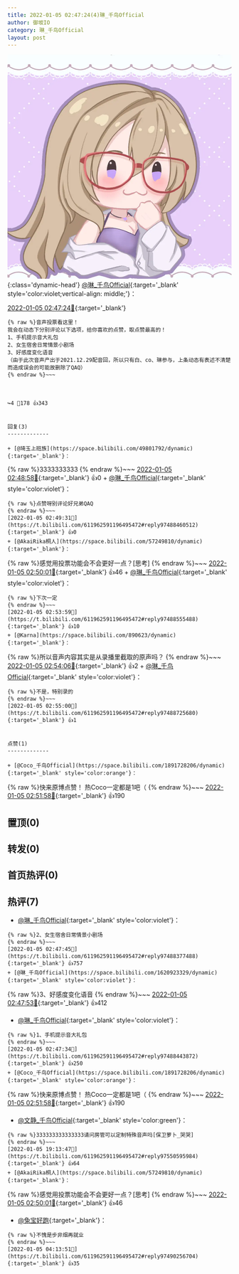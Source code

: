 ```yaml
---
title: 2022-01-05 02:47:24(4)琳_千鸟Official
author: 御坂IO
category: 琳_千鸟Official
layout: post
---
```


![img](/images/c0a88f85ebd0d056f37b114e0748e69556c8b488.jpg){:class='dynamic-head'}
[@琳_千鸟Official](https://space.bilibili.com/1620923329/dynamic){:target='_blank' style='color:violet;vertical-align: middle;'}：

[2022-01-05 02:47:24🔗](https://t.bilibili.com/611962591196495472){:target='_blank'}

~~~
{% raw %}音声投票看这里！
我会在动态下分别评论以下选项，给你喜欢的点赞，取点赞最高的！
1、手机提示音大礼包
2、女生宿舍日常情景小剧场
3、好感度变化语音
（由于此次音声产出于2021.12.29配音回，所以只有白、co、琳参与，上条动态有表述不清楚而造成误会的可能故删除了QAQ）
{% endraw %}~~~



↪️4 💬178 👍343


回复(3)
-------------

+ [@琦玉上班族](https://space.bilibili.com/49801792/dynamic){:target='_blank'}：
~~~
{% raw %}3333333333
{% endraw %}~~~
[2022-01-05 02:48:58🔗](https://t.bilibili.com/611962591196495472#reply97488389456){:target='_blank'} 👍0
    + [@琳_千鸟Official](https://space.bilibili.com/1620923329/dynamic){:target='_blank' style='color:violet'}：
~~~
{% raw %}点赞呀别评论好兄弟QAQ
{% endraw %}~~~
[2022-01-05 02:49:31🔗](https://t.bilibili.com/611962591196495472#reply97488460512){:target='_blank'} 👍0
+ [@AkaiRika桐人](https://space.bilibili.com/57249810/dynamic){:target='_blank'}：
~~~
{% raw %}感觉用投票功能会不会更好一点？[思考]
{% endraw %}~~~
[2022-01-05 02:50:01🔗](https://t.bilibili.com/611962591196495472#reply97488399120){:target='_blank'} 👍46
    + [@琳_千鸟Official](https://space.bilibili.com/1620923329/dynamic){:target='_blank' style='color:violet'}：
~~~
{% raw %}下次一定
{% endraw %}~~~
[2022-01-05 02:53:59🔗](https://t.bilibili.com/611962591196495472#reply97488555488){:target='_blank'} 👍10
+ [@Karna](https://space.bilibili.com/890623/dynamic){:target='_blank'}：
~~~
{% raw %}所以音声内容其实是从录播里截取的原声吗？
{% endraw %}~~~
[2022-01-05 02:54:06🔗](https://t.bilibili.com/611962591196495472#reply97488556832){:target='_blank'} 👍2
    + [@琳_千鸟Official](https://space.bilibili.com/1620923329/dynamic){:target='_blank' style='color:violet'}：
~~~
{% raw %}不是，特别录的
{% endraw %}~~~
[2022-01-05 02:55:00🔗](https://t.bilibili.com/611962591196495472#reply97488725680){:target='_blank'} 👍1


点赞(1)
-------------

+ [@Coco_千鸟Official](https://space.bilibili.com/1891728206/dynamic){:target='_blank' style='color:orange'}：
~~~
{% raw %}快来原博点赞！
热Coco一定都是1吧（
{% endraw %}~~~
[2022-01-05 02:51:58🔗](https://t.bilibili.com/611962591196495472#reply97488578352){:target='_blank'} 👍190


置顶(0)
-------------



转发(0)
-------------



首页热评(0)
-------------



热评(7)
-------------

+ [@琳_千鸟Official](https://space.bilibili.com/1620923329/dynamic){:target='_blank' style='color:violet'}：
~~~
{% raw %}2、女生宿舍日常情景小剧场
{% endraw %}~~~
[2022-01-05 02:47:45🔗](https://t.bilibili.com/611962591196495472#reply97488377488){:target='_blank'} 👍757
+ [@琳_千鸟Official](https://space.bilibili.com/1620923329/dynamic){:target='_blank' style='color:violet'}：
~~~
{% raw %}3、好感度变化语音
{% endraw %}~~~
[2022-01-05 02:47:53🔗](https://t.bilibili.com/611962591196495472#reply97488378896){:target='_blank'} 👍412
+ [@琳_千鸟Official](https://space.bilibili.com/1620923329/dynamic){:target='_blank' style='color:violet'}：
~~~
{% raw %}1、手机提示音大礼包
{% endraw %}~~~
[2022-01-05 02:47:34🔗](https://t.bilibili.com/611962591196495472#reply97488443872){:target='_blank'} 👍250
+ [@Coco_千鸟Official](https://space.bilibili.com/1891728206/dynamic){:target='_blank' style='color:orange'}：
~~~
{% raw %}快来原博点赞！
热Coco一定都是1吧（
{% endraw %}~~~
[2022-01-05 02:51:58🔗](https://t.bilibili.com/611962591196495472#reply97488578352){:target='_blank'} 👍190
+ [@文静_千鸟Official](https://space.bilibili.com/667526012/dynamic){:target='_blank' style='color:green'}：
~~~
{% raw %}333333333333333请问房管可以定制特殊音声吗[保卫萝卜_哭哭]
{% endraw %}~~~
[2022-01-05 19:13:47🔗](https://t.bilibili.com/611962591196495472#reply97550595984){:target='_blank'} 👍64
+ [@AkaiRika桐人](https://space.bilibili.com/57249810/dynamic){:target='_blank'}：
~~~
{% raw %}感觉用投票功能会不会更好一点？[思考]
{% endraw %}~~~
[2022-01-05 02:50:01🔗](https://t.bilibili.com/611962591196495472#reply97488399120){:target='_blank'} 👍46
+ [@兔宝好跑](https://space.bilibili.com/23467350/dynamic){:target='_blank'}：
~~~
{% raw %}不愧是步非烟再就业
{% endraw %}~~~
[2022-01-05 04:13:51🔗](https://t.bilibili.com/611962591196495472#reply97490256704){:target='_blank'} 👍35


